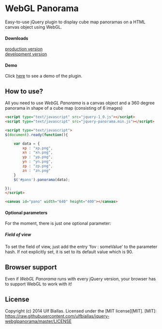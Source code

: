 # WebGL Panorama

Easy-to-use jQuery plugin to display cube map panoramas on a HTML canvas object using WebGL.

#### Downloads

[production version][prod]<br/>
[development version][dev]

[prod]: https://github.com/ulfbiallas/jquery-webglpanorama/raw/master/src/jquery-webglpanorama.min.js
[dev]: https://github.com/ulfbiallas/jquery-webglpanorama/raw/master/src/jquery-webglpanorama.js

#### Demo

Click [here][demo] to see a demo of the plugin.

[demo]: http://ulfbiallas.github.io/jquery-webglpanorama/demo.html

## How to use?
All you need to use *WebGL Panorama* is a canvas object and a 360 degree panorama in shape of a cube map (consisting of 6 images)

```html
<script type="text/javascript" src="jquery-1_0.js"></script>
<script type="text/javascript" src="jquery-panorama.min.js"></script>

<script type="text/javascript">
$(document).ready(function(){

    var data = {
        xp : "xp.png",
        xn : "xn.png",
        yp : "yp.png",
        yn : "yn.png",
        zp : "zp.png",
        zn : "zn.png"
    }
	$('#pano').panorama(data);

});
</script>

<canvas id="pano" width="640" height="400"></canvas>
```

#### Optional parameters
For the moment, there is just one optional parameter:
##### Field of view
To set the field of view, just add the entry 'fov : someValue' to the parameter hash.
If not explicitly set, it is set to its default value which is 90.

## Browser support
Even if *WebGL Panorama* runs with every jQuery version, 
your browser has to support WebGL to work with it!

## License
Copyright (c) 2014 Ulf Biallas. Licensed under the [MIT license][MIT].
[MIT]: https://raw.githubusercontent.com/ulfbiallas/jquery-webglpanorama/master/LICENSE
